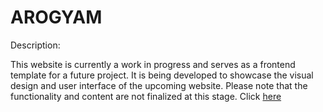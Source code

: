 # AROGYAM
Description:

This website is currently a work in progress and serves as a frontend template for a future project. It is being developed to showcase the visual design and user interface of the upcoming website. Please note that the functionality and content are not finalized at this stage.
Click [here](https://manasvi-1612.github.io/AROGYAM/#)

